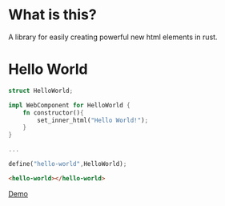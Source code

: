 # What is this?

A library for easily creating powerful new html elements in rust.

# Hello World

```rust
struct HelloWorld;

impl WebComponent for HelloWorld {
    fn constructor(){
        set_inner_html("Hello World!");
    }
}

...

define("hello-world",HelloWorld);
```

```html
<hello-world></hello-world>
```

[Demo](https://richardanaya.github.io/webcomponent.rs/examples/hello-world/demo/)
